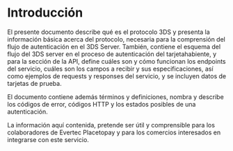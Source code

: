 # Introducción

El presente documento describe qué es el protocolo 3DS y presenta la información básica acerca del protocolo, necesaria para la comprensión del flujo de autenticación en el 3DS Server. 
También, contiene el esquema del flujo del 3DS server en el proceso de autenticación del tarjetahabiente, y para la sección de la API, define cuáles son y cómo funcionan los endpoints del servicio, cuáles son los campos a recibir y sus especificaciones, así como ejemplos de requests y responses del servicio, y se incluyen datos de tarjetas de prueba.

El documento contiene además términos y definiciones, nombra y describe los códigos de error, códigos HTTP y los estados posibles de una autenticación.

La información aquí contenida, pretende ser útil y comprensible para los colaboradores de Evertec Placetopay y para los comercios interesados en integrarse con este servicio.

